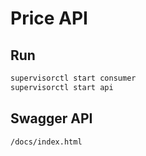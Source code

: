 # Price API

## Run
```bash
supervisorctl start consumer
supervisorctl start api
```

## Swagger API
```
/docs/index.html
```